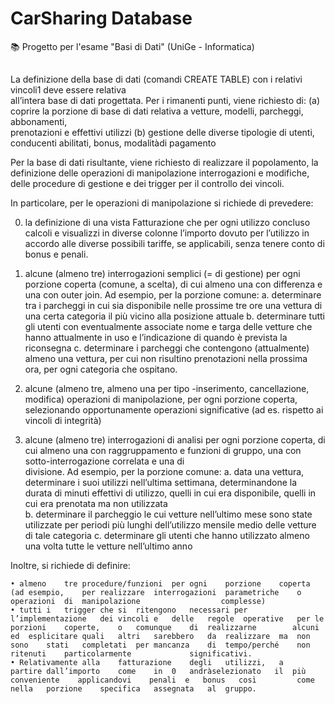 # CarSharing Database
📚 Progetto per l'esame "Basi di Dati" (UniGe - Informatica)

## 

La	definizione	della	base	di	dati	(comandi	CREATE	TABLE)	con	i	relativi	vincoli1 deve	essere	relativa	
all’intera	base	di	dati	progettata.
Per	i	rimanenti	punti, viene	richiesto	di:
  (a) coprire	la	porzione	di	base	di	dati	relativa	a	vetture,	modelli,	parcheggi,	abbonamenti,	
      prenotazioni	e	effettivi	utilizzi
  (b) gestione	delle	diverse	tipologie	di	utenti,	conducenti	abilitati,	bonus,	modalitàdi	
      pagamento
      
Per la	base	di	dati	risultante,	viene	richiesto di	realizzare	il	popolamento,	la definizione	delle	operazioni	di	manipolazione interrogazioni	e	modifiche,	delle	procedure	di gestione	e	dei	trigger per	il	controllo	dei	vincoli.

In	particolare,	per	le	operazioni	di	manipolazione	si	richiede	di prevedere:

0. la	definizione	di	una	vista	Fatturazione	che	per	ogni	utilizzo	concluso	calcoli	e	visualizzi	in diverse	colonne	l’importo	dovuto	per	l’utilizzo	in	accordo	alle	diverse	possibili	tariffe,	se applicabili,	senza	tenere	conto	di	bonus	e	penali.	

1. alcune	(almeno	tre) interrogazioni	semplici (=	di	gestione) per	ogni	porzione coperta (comune,	a	scelta),	di	cui	almeno	una	con	differenza e	una	con outer	join.	Ad	esempio,	per	la	porzione comune:
    a. determinare tra i parcheggi	in	cui	sia	disponibile	nelle	prossime	tre	ore	una	vettura	di una	certa	categoria	il	più vicino	alla	posizione	attuale	
    b. determinare tutti gli utenti con eventualmente associate nome e targa delle vetture che hanno attualmente	in uso e l’indicazione di quando è prevista la	            riconsegna
    c. determinare	i	parcheggi	che	contengono	(attualmente)	almeno	una	vettura,	per	cui	non	risultino	prenotazioni	nella	prossima	ora,	per	ogni	categoria	che	        ospitano.	
    
2. alcune	(almeno	tre,	almeno	una	per	tipo	-inserimento,	cancellazione,	modifica)	operazioni	di	manipolazione,	per	ogni	porzione	coperta,	selezionando	opportunamente	operazioni	significative	(ad	es.	rispetto	ai	vincoli	di	integrità)

3. alcune	(almeno	tre)	interrogazioni	di	analisi	per	ogni	porzione	coperta,	di	cui	almeno	una	con
raggruppamento	e	funzioni di	gruppo,	una	con sotto-interrogazione	correlata	e	una	di	
divisione.	Ad	esempio,	per	la	porzione	comune:	
    a. data	una	vettura,	determinare	i	suoi	utilizzi	nell’ultima	settimana,	determinandone	la	durata	di	minuti	effettivi	di utilizzo,	quelli	in	cui	era	          disponibile,	quelli	in	cui	era	prenotata	ma	non	utilizzata	
    b. determinare	il	parcheggio	le	cui	vetture nell’ultimo	mese	sono	state	utilizzate	per	periodi	più	lunghi	dell’utilizzo	mensile	medio	delle	vetture	di	          tale	categoria
    c. determinare	gli	utenti	che	hanno	utilizzato almeno	una	volta	tutte	le	vetture	nell’ultimo anno
    
    
Inoltre,	 si	richiede	di	definire:

    • almeno	tre	procedure/funzioni	per	ogni	porzione	coperta	(ad	esempio,	per	realizzare	interrogazioni	parametriche	o	operazioni	di	manipolazione	               complesse)
    • tutti	i	trigger	che	si	ritengono	necessari per	l’implementazione	dei	vincoli	e	delle	regole	operative	per	le	porzioni	coperte,	o	comunque	di	realizzarne	       alcuni	ed	esplicitare	quali	altri	sarebbero	da	realizzare	ma	non	sono	stati	completati	per	mancanza	di	tempo/perché	non	ritenuti	particolarmente             significativi.
    • Relativamente	alla	fatturazione	degli	utilizzi,	a	partire	dall’importo	come	in	0	andràselezionato	il	più conveniente	applicandovi	penali	e	bonus	cosı̀         come	nella	porzione	specifica	assegnata	al	gruppo.
   
